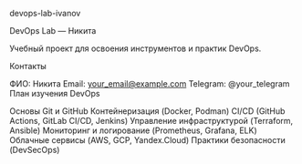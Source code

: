 devops-lab-ivanov

DevOps Lab — Никита

Учебный проект для освоения инструментов и практик DevOps.

Контакты

ФИО: Никита
Email: your_email@example.com
Telegram: @your_telegram
План изучения DevOps

Основы Git и GitHub
Контейнеризация (Docker, Podman)
CI/CD (GitHub Actions, GitLab CI/CD, Jenkins)
Управление инфраструктурой (Terraform, Ansible)
Мониторинг и логирование (Prometheus, Grafana, ELK)
Облачные сервисы (AWS, GCP, Yandex.Cloud)
Практики безопасности (DevSecOps)